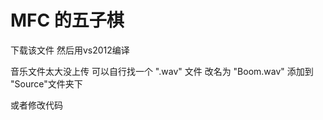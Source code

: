# MFC 的五子棋

下载该文件
然后用vs2012编译

音乐文件太大没上传 可以自行找一个 ".wav" 文件 
改名为 "Boom.wav" 添加到 "Source"文件夹下

或者修改代码

